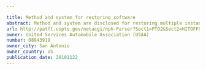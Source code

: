 ```yaml
---

title: Method and system for restoring software
abstract: Method and system are disclosed for restoring multiple instances of a software application to a predetermined baseline state. The method/system of the invention creates a baseline template from a single correct or “golden” installation of the software application. The baseline template may then be deployed to restore previously used instances of the software application to a baseline state.
url: http://patft.uspto.gov/netacgi/nph-Parser?Sect1=PTO2&Sect2=HITOFF&p=1&u=%2Fnetahtml%2FPTO%2Fsearch-adv.htm&r=1&f=G&l=50&d=PALL&S1=08843919&OS=08843919&RS=08843919
owner: United Services Automobile Association (USAA)
number: 08843919
owner_city: San Antonio
owner_country: US
publication_date: 20101122
---
```

